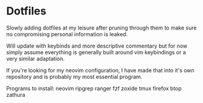 # Dotfiles

Slowly adding dotfiles at my leisure after pruning through them
to make sure no compromising personal information is leaked.

Will update with keybinds and more descriptive commentary but for now
simply assume everything is generally built around vim keybindings or a very similar adaptation.

If you're looking for my neovim configuration, I have made that into
it's own repository and is probably my most essential program. 


Programs to install:
neovim
ripgrep
ranger
fzf
zoxide
tmux
firefox
btop
zathura
